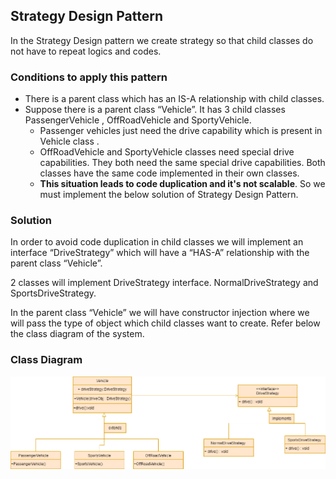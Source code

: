 ## Strategy Design Pattern

In the Strategy Design pattern we create strategy so that child classes do not have to repeat logics and codes.

### Conditions to apply this pattern

+ There is a parent class which has an IS-A relationship with child classes.
+ Suppose there is a parent class “Vehicle”. It has 3 child classes PassengerVehicle , OffRoadVehicle and SportyVehicle.
  - Passenger vehicles just need the drive capability which is present in Vehicle class .
  - OffRoadVehicle and SportyVehicle classes need special drive capabilities. They both need the same special drive capabilities. Both classes have the same code implemented in their own classes.
  - **This situation leads to code duplication and it's not scalable**. So we must implement the below solution of Strategy Design Pattern.

### Solution

In order to avoid code duplication in child classes we will implement an interface “DriveStrategy” which will have a “HAS-A” relationship with the parent class “Vehicle”.

2 classes will implement DriveStrategy interface. NormalDriveStrategy and SportsDriveStrategy.

In the parent class “Vehicle” we will have constructor injection where we will pass the type of object which child classes want to create. Refer below the class diagram of the system.

### Class Diagram

![This is a class diagram of Strategy Pattern](https://github.com/PiyushSharma99/System-Design-Patterns/blob/main/StrategyPattern/StrategyDesign.png)
